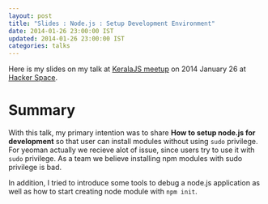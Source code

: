 ```yaml
---
layout: post
title: "Slides : Node.js : Setup Development Environment"
date: 2014-01-26 23:00:00 IST
updated: 2014-01-26 23:00:00 IST
categories: talks
---
```


Here is my slides on my talk at [KeralaJS meetup](http://keralajs.org/) on 2014 January 26 at [Hacker Space](http://hackerspace.aisat.ac.in/).

# Summary

With this talk, my primary intention was to share **How to setup node.js for development** so that user can install modules without using `sudo` privilege. For yeoman actually we recieve alot of issue, since users try to use it with `sudo` privilege. As a team we believe installing npm modules with sudo privilege is bad.

In addition, I tried to introduce some tools to debug a node.js application as well as how to start creating node module with `npm init`.

<script async class="speakerdeck-embed" data-id="276e03a068db013133ba7691c1dda2be" data-ratio="1.29456384323641" src="//speakerdeck.com/assets/embed.js"></script>  